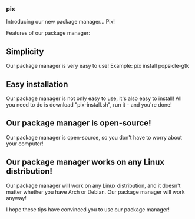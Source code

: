 ### pix

Introducing our new package manager... Pix!

Features of our package manager:

## Simplicity
Our package manager is very easy to use! 
Example: pix install popsicle-gtk

## Easy installation
Our package manager is not only easy to use, it's also easy to install! All you need to do is download "pix-install.sh", run it - and you're done!

## Our package manager is open-source!
Our package manager is open-source, so you don't have to worry about your computer!

## Our package manager works on any Linux distribution!
Our package manager will work on any Linux distribution, and it doesn't matter whether you have Arch or Debian. Our package manager will work anyway!

I hope these tips have convinced you to use our package manager!
